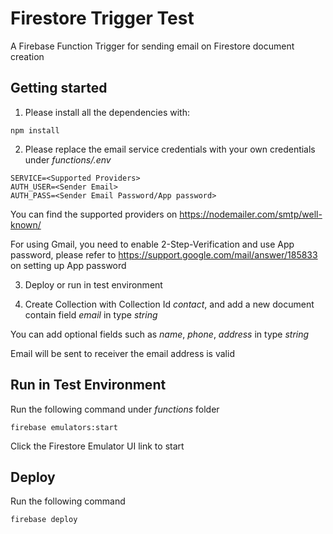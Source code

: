 # Firestore Trigger Test

A Firebase Function Trigger for sending email on Firestore document creation

## Getting started

1. Please install all the dependencies with:

```shell
npm install
```

2. Please replace the email service credentials with your own credentials under _functions/.env_

```shell
SERVICE=<Supported Providers>
AUTH_USER=<Sender Email>
AUTH_PASS=<Sender Email Password/App password>
```

You can find the supported providers on https://nodemailer.com/smtp/well-known/

For using Gmail, you need to enable 2-Step-Verification and use App password, please refer to https://support.google.com/mail/answer/185833 on setting up App password

3. Deploy or run in test environment

4. Create Collection with Collection Id _contact_, and add a new document contain field _email_ in type _string_

You can add optional fields such as _name_, _phone_, _address_ in type _string_

Email will be sent to receiver the email address is valid
## Run in Test Environment

Run the following command under _functions_ folder

```shell
firebase emulators:start
```

Click the Firestore Emulator UI link to start

## Deploy

Run the following command

```shell
firebase deploy
```